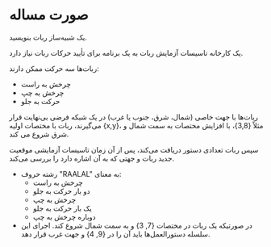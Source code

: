# صورت مساله

یک شبیه‌ساز ربات بنویسید.

یک کارخانه تاسیسات آزمایش ربات به یک برنامه برای تأیید حرکات ربات نیاز دارد.

ربات‌ها سه حرکت ممکن دارند:

- چرخش به راست
- چرخش به چپ
- حرکت به جلو

ربات‌ها با جهت خاصی (شمال، شرق، جنوب یا غرب) در یک شبکه فرضی بی‌نهایت قرار می‌گیرند، ربات با مختصات اولیه {x,y}، مثلاً {3,8}، با افزایش مختصات به سمت شمال و شرق شروع می کند.

سپس ربات تعدادی دستور دریافت می‌کند، پس از آن زمان تاسیسات آزمایشی موقعیت جدید ربات و جهتی که به آن اشاره دارد را بررسی می‌کند.

- رشته حروف "RAALAL" به معنای:
    - چرخش به راست
    - دو بار حرکت به جلو
    - چرخش به چپ
    - یک بار حرکت به جلو
    - دوباره چرخش به چپ
- در صورتیکه یک ربات در مختصات {7, 3} و به سمت شمال شروع ‌کند. اجرای این سلسله دستورالعمل‌ها باید آن را در {9, 4} و جهت غرب قرار دهد.
